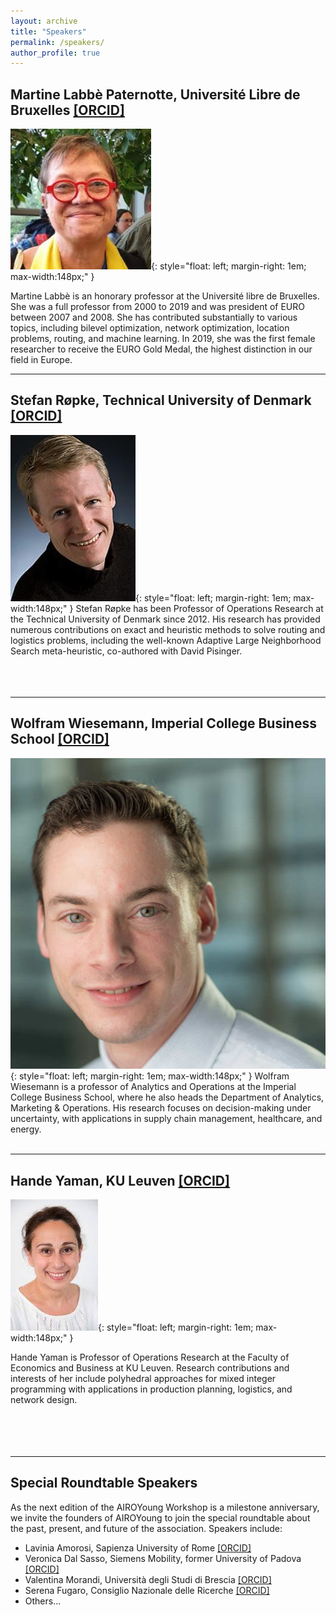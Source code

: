 ```yaml
---
layout: archive
title: "Speakers"
permalink: /speakers/
author_profile: true
---
```


## Martine Labbè Paternotte, Université Libre de Bruxelles [[ORCID]](https://orcid.org/0000-0001-7471-2308)

![](/images/speaker-martine-labbe.jpeg){: style="float: left; margin-right: 1em; max-width:148px;" }

Martine Labbè is an honorary professor at the Université libre de Bruxelles. She was a full professor from 2000 to 2019 and was president of EURO between 2007 and 2008. She has contributed substantially to various topics, including bilevel optimization, network optimization, location problems, routing, and machine learning. In 2019, she was the first female researcher to receive the EURO Gold Medal, the highest distinction in our field in Europe.
<br/>

---

## Stefan Røpke, Technical University of Denmark [[ORCID]](https://orcid.org/0000-0002-6799-9934)

![](/images/speaker-stefan-ropke.jpeg){: style="float: left; margin-right: 1em; max-width:148px;" }
Stefan Røpke has been Professor of Operations Research at the Technical University of Denmark since 2012. His research has provided numerous contributions on exact and heuristic methods to solve routing and logistics problems, including the well-known Adaptive Large Neighborhood Search meta-heuristic, co-authored with David Pisinger.
<br/> <br/> <br/> <br/> 

---

## Wolfram Wiesemann, Imperial College Business School [[ORCID]](https://orcid.org/0000-0003-3076-1591)

![](/images/speaker-wolfram-wiesemann.jpg){: style="float: left; margin-right: 1em; max-width:148px;" }
Wolfram Wiesemann is a professor of Analytics and Operations at the Imperial College Business School, where he also heads the Department of Analytics, Marketing & Operations. His research focuses on decision-making under uncertainty, with applications in supply chain management, healthcare, and energy.
<br/> <br/> 

---

## Hande Yaman, KU Leuven [[ORCID]](https://orcid.org/0000-0002-3392-1127)

![](/images/speaker-hande-yaman.jpeg){: style="float: left; margin-right: 1em; max-width:148px;" }  

Hande Yaman is Professor of Operations Research at the Faculty of Economics and Business at KU Leuven. Research contributions and interests of her include polyhedral approaches for mixed integer programming with applications in production planning, logistics, and network design.
<br/> <br/> <br/> <br/> <br/>

---

## Special Roundtable Speakers

As the next edition of the AIROYoung Workshop is a milestone anniversary, we invite the founders of AIROYoung to join the special roundtable about the past, present, and future of the association. Speakers include:

- Lavinia Amorosi, Sapienza University of Rome [[ORCID]](https://orcid.org/0000-0002-5480-9871)
- Veronica Dal Sasso, Siemens Mobility, former University of Padova [[ORCID]](https://orcid.org/0000-0001-9897-8768)
- Valentina Morandi, Università degli Studi di Brescia [[ORCID]](https://orcid.org/0000-0003-3201-918X)
- Serena Fugaro, Consiglio Nazionale delle Ricerche  [[ORCID]](https://orcid.org/0000-0002-7140-3531)
- Others...